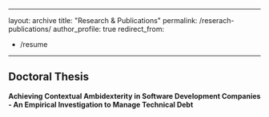
---
layout: archive
title: "Research & Publications"
permalink: /reserach-publications/
author_profile: true
redirect_from:
  - /resume
---
<!--
{% if author.googlescholar %}
  You can also find my articles on <u><a href="{{author.googlescholar}}">my Google Scholar profile</a>.</u>
{% endif %}

{% include base_path %}

{% for post in site.publications reversed %}
  {% include archive-single.html %}
{% endfor %}
-->


## Doctoral Thesis

**Achieving Contextual Ambidexterity in Software Development Companies - An Empirical Investigation to Manage Technical Debt**

<!--
Nowadays the pace of technological development pressures companies to keep up with change. Especially industries, such as the software development industry which are characterized by rapid technological advancements and low entry barriers that lead to fierce and global competition are affected.


Especially in the beginning stages of software startups, they are forced to bring new product ideas quickly to the market for early customer feedback and to outpace competition. As the company grows and becomes more customer-focused, quick and dirty solutions for building minimum viable products will need rework and reengineering. 

Academic literature and practioners agree that 
Instead of taking on a reactive position to change, companies must play a proactive role when preparing for the future. They are required to remain flexible for the future while at the same time being efficient to leverage and capitalize on existing business. Ambidexterity describes the ability of a company to balance this mutual interplay. (O’Reilly et al. 2008, Tushman and O’Reilly 1996, Gibson and Birkinshaw 2004) Extant literature highlights multiple approaches to establishing the skill, one of them being contextual ambidexterity. Contextual ambidexterity depends on the organization’s environment to enable the simultaneous balance of efficiency and flexibility throughout the same company or business unit (Birkinshaw and Gibson 2004).
Collaboration and innovation are particularly critical for the success of software development companies, and the concept of contextual ambidexterity may ensure efficient collaboration while remaining flexible for rapid changes in the future (Ramesh et al. 2012). Albeit extant research, a general understanding of how contextual ambidexterity can be achieved remains unclear.

This research project focuses on software development companies and examines how to achieve balance between agility and reliability to efficiently manage technical debt. The implications 

improve and strengthen their ability to collaborate by achieving the skill of contextual ambidexterity. My goal is to contribute and advance the research in contextual ambidexterity while at the same time helping managing practitioners in the industry understand the contextual environment in more detail, that allows for collaboration and innovation to flourish.


As the concept of organizational ambidexterity is an academic construct (Birkenshaw and Raisch 2013), Systematic Literature Review (SLR) (Transfield et al. 2003; Kitchenham and Charters 2007) is conducted to identify relevant literature and underlying theory. A multiple case study method (Eisenhardt et al. 1989, Grodal et al. 2021) and expert interviews (Gläser and Laudel 2010) have been chosen as the empirical research methods for data collection.

-->
